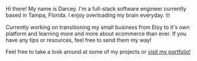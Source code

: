 Hi there! My name is Darcey. I'm a full-stack software engineer currently based in Tampa, Florida. I enjoy overloading my brain everyday. 🤓

Currently working on transitioning my small business from Etsy to it's own platform and learning more and more about ecommerce than ever. If you have any tips or resources, feel free to send them my way!

Feel free to take a look around at some of my projects or <a href='https://www.hiredarcey.com' rel='noreferrer' target='_blank'>visit my portfolio!</a>